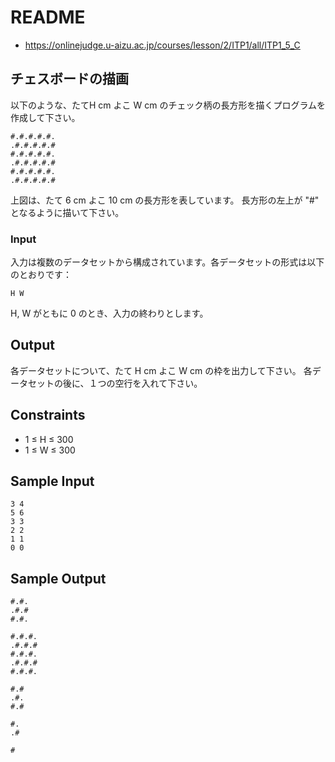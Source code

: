 # README
- <https://onlinejudge.u-aizu.ac.jp/courses/lesson/2/ITP1/all/ITP1_5_C>
## チェスボードの描画
以下のような、たてH cm よこ W cm のチェック柄の長方形を描くプログラムを作成して下さい。

```
#.#.#.#.#.
.#.#.#.#.#
#.#.#.#.#.
.#.#.#.#.#
#.#.#.#.#.
.#.#.#.#.#
```

上図は、たて 6 cm よこ 10 cm の長方形を表しています。
長方形の左上が "#" となるように描いて下さい。
### Input
入力は複数のデータセットから構成されています。各データセットの形式は以下のとおりです：

```
H W
```

H, W がともに 0 のとき、入力の終わりとします。
## Output
各データセットについて、たて H cm よこ W cm の枠を出力して下さい。
各データセットの後に、１つの空行を入れて下さい。
## Constraints
- 1 ≤ H ≤ 300
- 1 ≤ W ≤ 300
## Sample Input
```
3 4
5 6
3 3
2 2
1 1
0 0
```
## Sample Output
```
#.#.
.#.#
#.#.

#.#.#.
.#.#.#
#.#.#.
.#.#.#
#.#.#.

#.#
.#.
#.#

#.
.#

#
```
